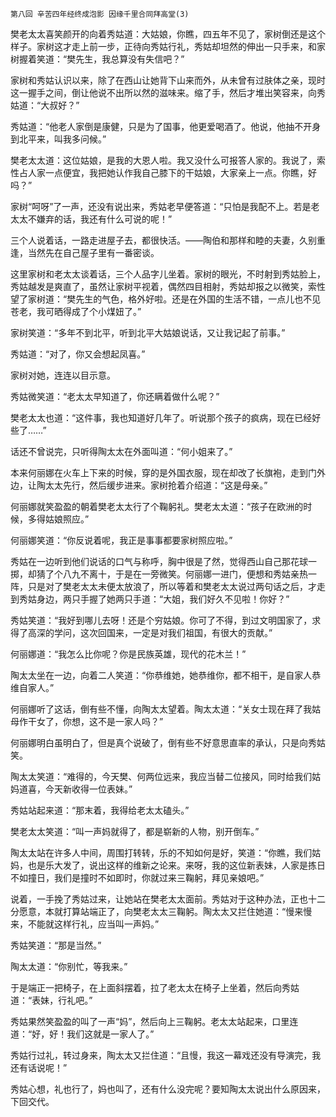     第八回 辛苦四年经终成泡影 因缘千里合同拜高堂(3) 

   樊老太太喜笑颜开的向着秀姑道：大姑娘，你瞧，四五年不见了，家树倒还是这个样子。家树这才走上前一步，正待向秀姑行礼，秀姑却坦然的伸出一只手来，和家树握着笑道：“樊先生，我总算没有失信吧？”

   家树和秀姑认识以来，除了在西山让她背下山来而外，从未曾有过肤体之亲，现时这一握手之间，倒让他说不出所以然的滋味来。缩了手，然后才堆出笑容来，向秀姑道：“大叔好？”

   秀姑道：“他老人家倒是康健，只是为了国事，他更爱喝酒了。他说，他抽不开身到北平来，叫我多问候。”

   樊老太太道：这位姑娘，是我的大恩人啦。我又没什么可报答人家的。我说了，索性占人家一点便宜，我把她认作我自己膝下的干姑娘，大家亲上一点。你瞧，好吗？”

   家树“呵呀”了一声，还没有说出来，秀姑老早便答道：“只怕是我配不上。若是老太太不嫌弃的话，我还有什么可说的呢！”

   三个人说着话，一路走进屋子去，都很快活。——陶伯和那样和睦的夫妻，久别重逢，当然先在自己屋子里有一番密谈。

   这里家树和老太太谈着话，三个人品字儿坐着。家树的眼光，不时射到秀姑脸上，秀姑越发是爽直了，虽然让家树平视着，偶然四目相射，秀姑却报之以微笑，索性望了家树道：“樊先生的气色，格外好啦。还是在外国的生活不错，一点儿也不见苍老，我可晒得成了个小煤妞了。”

   家树笑道：“多年不到北平，听到北平大姑娘说话，又让我记起了前事。”

   秀姑道：“对了，你又会想起凤喜。”

   家树对她，连连以目示意。

   秀姑微笑道：“老太太早知道了，你还瞒着做什么呢？”

   樊老太太也道：“这件事，我也知道好几年了。听说那个孩子的疯病，现在已经好些了……”

   话还不曾说完，只听得陶太太在外面叫道：“何小姐来了。”

   本来何丽娜在火车上下来的时候，穿的是外国衣服，现在却改了长旗袍，走到门外边，让陶太太先行，然后缓步进来。家树抢着介绍道：“这是母亲。”

   何丽娜就笑盈盈的朝着樊老太太行了个鞠躬礼。樊老太太道：“孩子在欧洲的时候，多得姑娘照应。”

   何丽娜笑道：“你反说着呢，我正是事事都要家树照应啦。”

   秀姑在一边听到他们说话的口气与称呼，胸中很是了然，觉得西山自己那花球一掷，却猜了个八九不离十，于是在一旁微笑。何丽娜一进门，便想和秀姑亲热一阵，只是对了樊老太太未便太放浪了，所以等着和樊老太太说过两句话之后，才走到秀姑身边，两只手握了她两只手道：“大姐，我们好久不见啦！你好？”

   秀姑笑道：“我好到哪儿去呀！还是个穷姑娘。你可了不得，到过文明国家了，求得了高深的学问，这次回国来，一定是对我们祖国，有很大的贡献。”

   何丽娜道：“我怎么比你呢？你是民族英雄，现代的花木兰！”

   陶太太坐在一边，向着二人笑道：“你恭维她，她恭维你，都不相干，是自家人恭维自家人。”

   何丽娜听了这话，倒有些不懂，向陶太太望着。陶太太道：“关女士现在拜了我姑母作干女了，你想，这不是一家人吗？”

   何丽娜明白虽明白了，但是真个说破了，倒有些不好意思直率的承认，只是向秀姑笑。

   陶太太笑道：“难得的，今天樊、何两位远来，我应当替二位接风，同时给我们姑妈道喜，今天新收得一位表妹。”

   秀姑站起来道：“那末着，我得给老太太磕头。”

   樊老太太笑道：“叫一声妈就得了，都是崭新的人物，别开倒车。”

   陶太太站在许多人中间，周围打转转，乐的不知如何是好，笑道：“你瞧，我们姑妈，也是乐大发了，说出这样的维新之论来。来呀，我的这位新表妹，人家是拣日不如撞日，我们是撞时不如即时，你就过来三鞠躬，拜见亲娘吧。”

   说着，一手挽了秀姑过来，让她站在樊老太太面前。秀姑对于这种办法，正也十二分愿意，本就打算站端正了，向樊老太太三鞠躬。陶太太又拦住她道：“慢来慢来，不能就这样行礼，应当叫一声妈。”

   秀姑笑道：“那是当然。”

   陶太太道：“你别忙，等我来。”

   于是端正一把椅子，在上面斜摆着，拉了老太太在椅子上坐着，然后向秀姑道：“表妹，行礼吧。”

   秀姑果然笑盈盈的叫了一声“妈”，然后向上三鞠躬。老太太站起来，口里连道：“好，好！我们这就是一家人了。”

   秀姑行过礼，转过身来，陶太太又拦住道：“且慢，我这一幕戏还没有导演完，我还有话说呢！”

   秀姑心想，礼也行了，妈也叫了，还有什么没完呢？要知陶太太说出什么原因来，下回交代。

